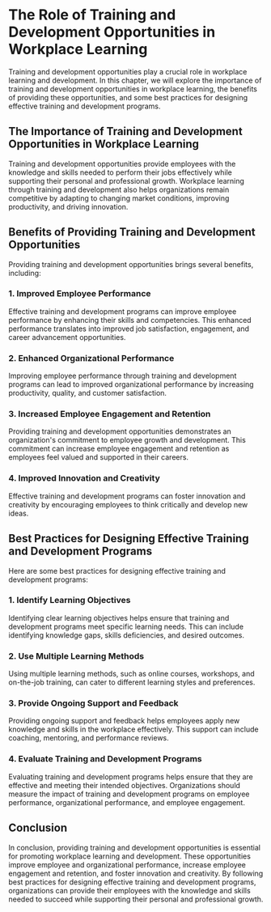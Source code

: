 The Role of Training and Development Opportunities in Workplace Learning
=====================================================================================================================================

Training and development opportunities play a crucial role in workplace learning and development. In this chapter, we will explore the importance of training and development opportunities in workplace learning, the benefits of providing these opportunities, and some best practices for designing effective training and development programs.

The Importance of Training and Development Opportunities in Workplace Learning
------------------------------------------------------------------------------

Training and development opportunities provide employees with the knowledge and skills needed to perform their jobs effectively while supporting their personal and professional growth. Workplace learning through training and development also helps organizations remain competitive by adapting to changing market conditions, improving productivity, and driving innovation.

Benefits of Providing Training and Development Opportunities
------------------------------------------------------------

Providing training and development opportunities brings several benefits, including:

### 1. Improved Employee Performance

Effective training and development programs can improve employee performance by enhancing their skills and competencies. This enhanced performance translates into improved job satisfaction, engagement, and career advancement opportunities.

### 2. Enhanced Organizational Performance

Improving employee performance through training and development programs can lead to improved organizational performance by increasing productivity, quality, and customer satisfaction.

### 3. Increased Employee Engagement and Retention

Providing training and development opportunities demonstrates an organization's commitment to employee growth and development. This commitment can increase employee engagement and retention as employees feel valued and supported in their careers.

### 4. Improved Innovation and Creativity

Effective training and development programs can foster innovation and creativity by encouraging employees to think critically and develop new ideas.

Best Practices for Designing Effective Training and Development Programs
------------------------------------------------------------------------

Here are some best practices for designing effective training and development programs:

### 1. Identify Learning Objectives

Identifying clear learning objectives helps ensure that training and development programs meet specific learning needs. This can include identifying knowledge gaps, skills deficiencies, and desired outcomes.

### 2. Use Multiple Learning Methods

Using multiple learning methods, such as online courses, workshops, and on-the-job training, can cater to different learning styles and preferences.

### 3. Provide Ongoing Support and Feedback

Providing ongoing support and feedback helps employees apply new knowledge and skills in the workplace effectively. This support can include coaching, mentoring, and performance reviews.

### 4. Evaluate Training and Development Programs

Evaluating training and development programs helps ensure that they are effective and meeting their intended objectives. Organizations should measure the impact of training and development programs on employee performance, organizational performance, and employee engagement.

Conclusion
----------

In conclusion, providing training and development opportunities is essential for promoting workplace learning and development. These opportunities improve employee and organizational performance, increase employee engagement and retention, and foster innovation and creativity. By following best practices for designing effective training and development programs, organizations can provide their employees with the knowledge and skills needed to succeed while supporting their personal and professional growth.
